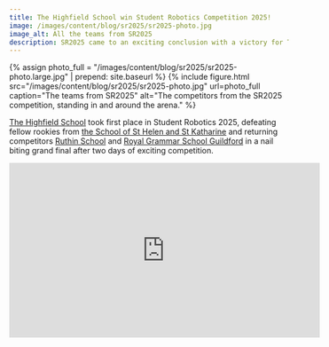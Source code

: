 ```yaml
---
title: The Highfield School win Student Robotics Competition 2025!
image: /images/content/blog/sr2025/sr2025-photo.jpg
image_alt: All the teams from SR2025
description: SR2025 came to an exciting conclusion with a victory for The Highfield School
---
```


{% assign photo_full = "/images/content/blog/sr2025/sr2025-photo.large.jpg" | prepend: site.baseurl %}
{% include figure.html
           src="/images/content/blog/sr2025/sr2025-photo.jpg"
           url=photo_full
           caption="The teams from SR2025"
           alt="The competitors from the SR2025 competition, standing in and around the arena."
%}

[The Highfield School][THS] took first place in Student Robotics 2025, defeating fellow rookies from [the School of St Helen and St Katharine][SHK] and returning competitors [Ruthin School][RTS] and [Royal Grammar School Guildford][RGS] in a nail biting grand final after two days of exciting competition.

<iframe
  title="Video of the Final from SR2025"
  class="center video"
  src="https://www.youtube-nocookie.com/embed/Tp8SAdnz4yc?rel=0"
  width="560" height="315"
  frameborder="0"
/>

## The game: Urban Heights

{% include figure.html
           class="right"
           src="/images/content/blog/sr2025/arena.png"
           caption="The 'Urban Heights' arena"
           alt="The arena for the Urban Heights from our simulator."
%}

This year’s game, *Urban Heights*, employed teams to shape their city’s skyline by delivering vital pallets of building materials to designated districts. Additionally, teams could dive into constructing multi-story marvels for bonus points, by stacking their pallets on top of each other with the aim of being the tallest stack in the district.

The game was open to a huge range of strategies, from delivering a mass of pallets to a single area, to forming stacks of three in the central district, knocking down opposing team pallets, and guarding your own structures.

## Challenges

This year’s competition offered teams a set of Challenges to be completed throughout the competition year. These encouraged teams to start work on their robots early and covered movement, mechanics, and sensing - three core pillars to creating a successful robot. The Challenges could be approached in any order, and completing challenges before certain deadlines earned the teams bonus league points which could make all the difference come the competition.

## Virtual Competition

The first part of our league this year was a [virtual competition]({{ '/events/sr2025/virtual-competition/' | prepend: site.baseurl }}), broadcast live in February. Across twenty-three matches, teams competed in a simulated version of the main competition, testing their coding skills against one another.

By the end, including the league matches accrued from the Challenges, [King Edward VI Grammar School][KEG] were topping the leaderboard, with [Abingdon School][ABS] in second place, and The Highfield School in third.


## League Matches

This year there were 50 in person league matches on Saturday and Sunday, giving teams the chance to refine their strategies and perfect their implementation in software.

By the end of the league stage The Highfield School led by just three points over the School of St Helen and St Katharine, with King Edward VI Grammar School and Royal Grammar School Guildford close behind.

## Knockouts

This year the knockout stage was Double Elimination, meaning that teams needed to lose two matches to be knocked out of the competition. With each round, the competition grew fiercer, and the robots were pushed to their limits as they raced to deliver their pallets and secure their place in the finals. The extra chance before being eliminated resulted in some thrilling matches, with Ruthin School recovering from finishing 23rd in the league and running all the way to the grand final.

## The Final

After the gruelling weekend of competition, the final four teams were dialled in with consistent but varied strategies. The excitement was only amplified by the fact that two of our finalists were rookie teams, who had never competed in Student Robotics before!

In a devastating start to the match Royal Grammar School Guildford tried some new code which unfortunately crashed immediately. The Highfield School pursued their usual method by gathering a large number of tokens in their middle scoring zone, then heading for the central building to deposit a token. Meanwhile, the School of St Helen and St Katharine went for stacks in each scoring zone of their quadrant, again finishing with a dive to the centre. Ruthin School missed a pallet but got to the centre first, aiming to deposit a stack and defend the area, but clipped the edge of the building and flipped onto their back. The fallen robot blocked The Highfield School and the School of St Helen and St Katharine managed to sneak in and drop a pallet on top with just four seconds remaining.

After a tense wait for the scores, The Highfield School had won by just two points!

## Results

- Winner: THS - The Highfield School
- 2nd place: SHK - The School of St Helen and St Katharine
- 3rd place: RTS - Ruthin School (award sponsored by University of Southampton Electronics and Computer Science department)
- Excellence in Engineering: QMC - Queen Mary’s College (award sponsored by UK Electronic Skills Foundation)
- Rookie Award: THS - The Highfield School
- Robot and Team Image: SHK - The School of St Helen and St Katharine  (award sponsored by IT Dev)
- Online Presence: SHK - The School of St Helen and St Katharine


The Excellence in Engineering Award is given to the team that displays the most extraordinary ingenuity in the design of their robot. As engineers, we appreciate elegance, simplicity, and robust engineering. Whilst the Judges were impressed by the advanced architecture of The Highfield School’s robot, and innovative lifting mechanism of King Edward VI School, This year the Excellence in Engineering award was given to Queen Mary’s College. Their robot’s sported precise movement, innovative design, and a column stack mechanism which allowed them to precisely stack pallets to ensure theirs were the highest.

We’re always delighted to welcome new teams to Student Robotics and understand how big a challenge it can be without prior experience. To recognise this additional challenge, we award the Rookie Award to the highest placed newcomer in the league, celebrating their incredible achievement. This year’s recipient was The Highfield School, who ended up topping both our League table and Knockouts!

{% assign team_shk_full = "/images/content/blog/sr2025/team-shk.jpg" | prepend: site.baseurl %}
{% include figure.html
           class="right"
           src="/images/content/blog/sr2025/team-shk.thumbnail.jpg"
           url=team_shk_full
           caption="The School of St Helen and St Katharine with their Alice in Wonderland themed robot."
           alt="The School of St Helen and St Katharine with their Alice in Wonderland themed robot and their team in Alice in Wonderland costumes."
%}

We award the Robot and Team Image Award to the team that presents themselves in the most outstanding way. As usual our teams rose to the challenge and we saw some fantastic themes! We loved The College of Richard Collyer’s turtle theme, which included competitors in face-paint, however the award for Robot and Team Image went to The School of St Helen and St Katharine for their Alice in Wonderland themed robot. The robot was decorated with roses, playing cards, and even a looking glass, with team members all in fancy dress to match.

Through social media, teams can share the problems they’re facing as well as their designs and successes. A few teams stood out to us this year with their regular uploads, such as The College of Richard Collyer and The Ladies College from Guernsey, but the winner of the Online Presence Award was The School of St Helen and St Katharine for consistent and high quality posts throughout the year.

Check out the rulebook for all the details on the awards we give.

Check out the [rulebook][rules] for all the details on the awards we give.

## Media

If you would like to watch the competition back, the event was livestreams are available on our [YouTube Channel][sr-youtube]:

- Saturday, Day 1: <https://youtu.be/iJwuYluRUjE>
- Sunday, Day 2: <https://youtu.be/m4DT0_MfAuk>

The playlists for the soundtrack to the competition are also available:

- [Epic Playlist](https://open.spotify.com/playlist/36E9z8CIs87FacZOPaWpkX)
- [_Chill_ Playlist](https://open.spotify.com/playlist/5z4XkLzR5yokLU0aVlbvDh)

Photos of the event have been added to our [Google Photos Album](https://photos.app.goo.gl/4r4fTHbxAA3wtXWC8).

## Thank You

This year’s competition would not have been possible without all of our amazing sponsors. Their generous support allows us to make Student Robotics free to enter and help us continue in our mission to bring the excitement of engineering and the challenge of coding to young people through robotics.

### Our SR2025 Sponsors

- [The University of Southampton Engineering and Computer Science](https://ecs.soton.ac.uk/)
- [UK Electronics Skills Foundation](https://www.ukesf.org/)
- [Adventurous Machines](https://adventurousmachines.com/?ref=studentrobotics)
- [ITDev](https://www.itdev.co.uk/)
- [Mythic Beasts](https://www.mythic-beasts.com/)
- [Hexibox](https://hexibox-events.co.uk/)

We're always looking to partner with more organisations. If you'd like to work with us, see our [sponsor page][sponsor].

### Our Volunteers

We’d also like to thank our volunteers, who make Student Robotics happen every year! Some have helped at the competition itself, while others have been in teams working throughout the year to organise the event. Our Competition Team designs, organises, and delivers Tech Days and the Competition weekend. Our Kit Team designs and supports the software and hardware our competitors use; the Infrastructure Team ensures that our website stays up and our internal teams can work collaboratively; the Fundraising Team ensures that we have the resources needed to run our events; and the Marketing Team makes sure our efforts are seen and heard by all. A huge thank you to everyone who contributed to the success of this year’s competition.

If you’re reading this and want to join us next year, sign up on our [volunteering page][volunteers].

## Notes to editors

Student Robotics is an annual robotics competition for 16-19 year-olds in the UK
and Europe. It was founded in 2006 by university students and is free to enter
thanks to our [sponsors][sponsor] and [many volunteers][volunteers]. Since it
was first run in 2008, the final competition has grown from one room at the
University of Southampton[^1] to the UK's biggest autonomous robotics
competition.

[^1]: Student Robotics is independent from the University of Southampton.

At the start of the academic year, teams are given a kit containing custom-made
electronics at a Kickstart event, where the game for the year is announced. They
then have until the Easter holiday to build fully-autonomous robots, which will
compete against each other in the final competition. They are supported by
volunteer mentors, and software to assist them in programming their robots is
provided.

If you would like to find out more, please [get in touch][contactus].

_The SR Team_

[sr-youtube]: https://www.youtube.com/StudentRobotics
[volunteers]: {{ '/volunteer' | prepend: site.baseurl }}
[contactus]: mailto:pr@studentrobotics.org
[rules]: https://studentrobotics.org/docs/resources/2025/rulebook.html
[sponsor]: {{ '/sponsor' | prepend: site.baseurl }}

[ABS]: https://www.abingdon.org.uk/
[KEG]: https://www.kegs.org.uk/
[RGS]: https://www.rgsg.co.uk/
[RTS]: https://www.ruthinschool.co.uk/
[SHK]: https://www.shsk.org.uk/
[THS]: https://www.highfield.herts.sch.uk/
